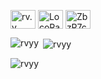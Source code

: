 
<p align="left">
<a href="https://instagram.com/rv.y" target="blank"><img align="center" src="https://raw.githubusercontent.com/rahuldkjain/github-profile-readme-generator/master/src/images/icons/Social/instagram.svg" alt="rv.y" height="30" width="40" /></a>
<a href="https://t.me/LocoRaven" target="blank"><img align="center" src="https://upload.wikimedia.org/wikipedia/commons/8/82/Telegram_logo.svg" alt="LocoRaven" height="30" width="40" /></a>
<a href="https://discord.gg/ZbzR7cAQNV" target="blank"><img align="center" src="https://raw.githubusercontent.com/rahuldkjain/github-profile-readme-generator/master/src/images/icons/Social/discord.svg" alt="ZbzR7cAQNV" height="30" width="40" /></a>
</p>


<p><img align="left" src="https://github-readme-stats.vercel.app/api/top-langs?username=rvyy&show_icons=true&theme=radical&locale=en&layout=compact" alt="rvyy" /></p>

<p>&nbsp;<img align="center" src="https://github-readme-stats.vercel.app/api?username=rvyy&show_icons=true&theme=radical&locale=en" alt="rvyy" /></p>
<p align="left"> <img src="https://komarev.com/ghpvc/?username=rvyy&label=Profile%20views&color=00060a&style=flat" alt="rvyy" /> </p>

